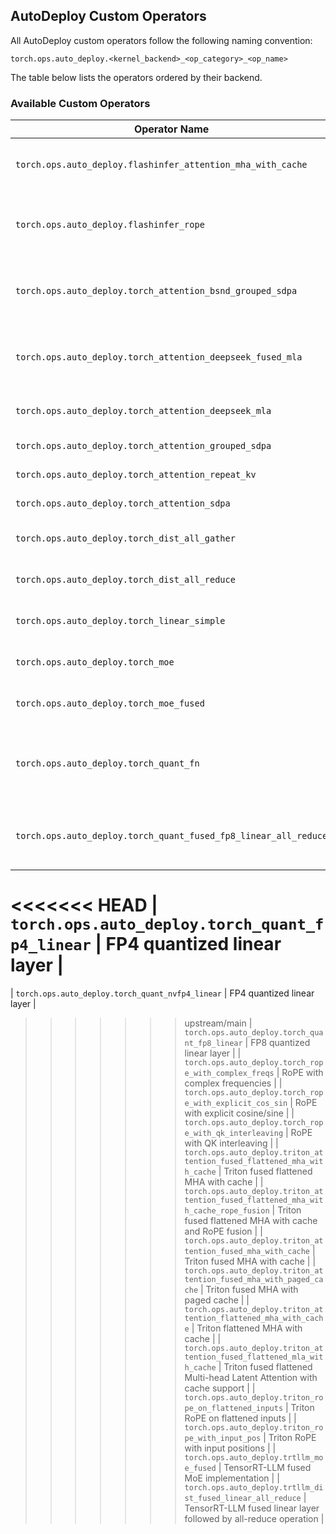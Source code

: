 ## AutoDeploy Custom Operators

All AutoDeploy custom operators follow the following naming convention:

`torch.ops.auto_deploy.<kernel_backend>_<op_category>_<op_name>`

The table below lists the operators ordered by their backend.

### Available Custom Operators

| Operator Name | Description |
|--------------|-------------|
| `torch.ops.auto_deploy.flashinfer_attention_mha_with_cache` | FlashInfer attention with KV cache support |
| `torch.ops.auto_deploy.flashinfer_rope` | FlashInfer RoPE (Rotary Position Embedding) implementation |
| `torch.ops.auto_deploy.torch_attention_bsnd_grouped_sdpa` | Grouped SDPA (Scaled Dot Product Attention) with BSND format |
| `torch.ops.auto_deploy.torch_attention_deepseek_fused_mla` | DeepSeek fused MLA (Multi-head Linear Attention) |
| `torch.ops.auto_deploy.torch_attention_deepseek_mla` | DeepSeek MLA implementation |
| `torch.ops.auto_deploy.torch_attention_grouped_sdpa` | Grouped SDPA implementation |
| `torch.ops.auto_deploy.torch_attention_repeat_kv` | KV repetition for attention |
| `torch.ops.auto_deploy.torch_attention_sdpa` | Standard SDPA implementation |
| `torch.ops.auto_deploy.torch_dist_all_gather` | Distributed all-gather operation |
| `torch.ops.auto_deploy.torch_dist_all_reduce` | Distributed all-reduce operation |
| `torch.ops.auto_deploy.torch_linear_simple` | Simple linear layer implementation |
| `torch.ops.auto_deploy.torch_moe` | Mixture of Experts implementation |
| `torch.ops.auto_deploy.torch_moe_fused` | Fused Mixture of Experts implementation |
| `torch.ops.auto_deploy.torch_quant_fn` | Generic quantization function that scales, rounds, and clamps input values |
| `torch.ops.auto_deploy.torch_quant_fused_fp8_linear_all_reduce` | Fused FP8 linear layer followed by all-reduce operation |
<<<<<<< HEAD
| `torch.ops.auto_deploy.torch_quant_fp4_linear` | FP4 quantized linear layer |
=======
| `torch.ops.auto_deploy.torch_quant_nvfp4_linear` | FP4 quantized linear layer |
>>>>>>> upstream/main
| `torch.ops.auto_deploy.torch_quant_fp8_linear` | FP8 quantized linear layer |
| `torch.ops.auto_deploy.torch_rope_with_complex_freqs` | RoPE with complex frequencies |
| `torch.ops.auto_deploy.torch_rope_with_explicit_cos_sin` | RoPE with explicit cosine/sine |
| `torch.ops.auto_deploy.torch_rope_with_qk_interleaving` | RoPE with QK interleaving |
| `torch.ops.auto_deploy.triton_attention_fused_flattened_mha_with_cache` | Triton fused flattened MHA with cache |
| `torch.ops.auto_deploy.triton_attention_fused_flattened_mha_with_cache_rope_fusion` | Triton fused flattened MHA with cache and RoPE fusion |
| `torch.ops.auto_deploy.triton_attention_fused_mha_with_cache` | Triton fused MHA with cache |
| `torch.ops.auto_deploy.triton_attention_fused_mha_with_paged_cache` | Triton fused MHA with paged cache |
| `torch.ops.auto_deploy.triton_attention_flattened_mha_with_cache` | Triton flattened MHA with cache |
| `torch.ops.auto_deploy.triton_attention_fused_flattened_mla_with_cache` | Triton fused flattened Multi-head Latent Attention with cache support |
| `torch.ops.auto_deploy.triton_rope_on_flattened_inputs` | Triton RoPE on flattened inputs |
| `torch.ops.auto_deploy.triton_rope_with_input_pos` | Triton RoPE with input positions |
| `torch.ops.auto_deploy.trtllm_moe_fused` | TensorRT-LLM fused MoE implementation |
| `torch.ops.auto_deploy.trtllm_dist_fused_linear_all_reduce` | TensorRT-LLM fused linear layer followed by all-reduce operation |
